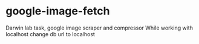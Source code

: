 # google-image-fetch
Darwin lab task, google image scraper and compressor
While working with localhost change db url to localhost
